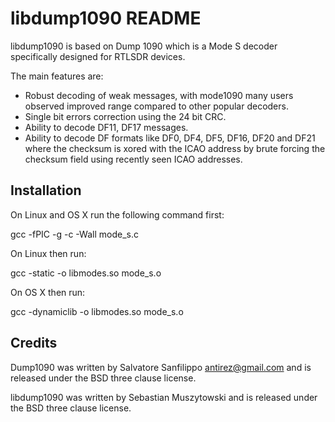 libdump1090 README
===

libdump1090 is based on Dump 1090 which is a Mode S decoder specifically designed for RTLSDR devices.

The main features are:

* Robust decoding of weak messages, with mode1090 many users observed
  improved range compared to other popular decoders.
* Single bit errors correction using the 24 bit CRC.
* Ability to decode DF11, DF17 messages.
* Ability to decode DF formats like DF0, DF4, DF5, DF16, DF20 and DF21
  where the checksum is xored with the ICAO address by brute forcing the
  checksum field using recently seen ICAO addresses.

Installation
---

On Linux and OS X run the following command first:

 gcc -fPIC -g -c -Wall mode_s.c 

On Linux then run:

 gcc -static -o libmodes.so mode_s.o

On OS X then run:

 gcc -dynamiclib -o libmodes.so mode_s.o

Credits
---

Dump1090 was written by Salvatore Sanfilippo <antirez@gmail.com> and is
released under the BSD three clause license.

libdump1090 was written by Sebastian Muszytowski and is released under the BSD
three clause license.

